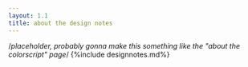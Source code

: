 ```yaml
---
layout: 1.1
title: about the design notes
---
```

/*placeholder, probably gonna make this something like the "about the colorscript" page*/
{%include designnotes.md%}